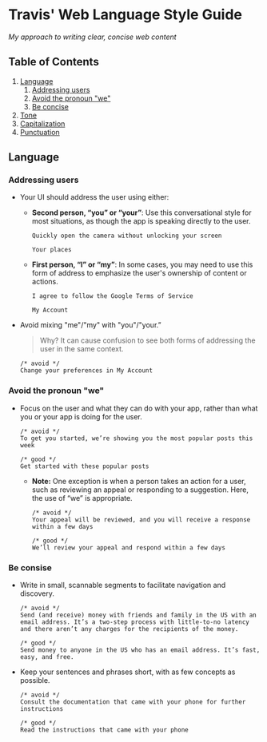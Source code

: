 # Travis' Web Language Style Guide

*My approach to writing clear, concise web content*

## Table of Contents

  1. [Language](#language)
      1. [Addressing users](#addressing-users)
      1. [Avoid the pronoun "we"](#avoid-the-pronoun-we)
      1. [Be concise](#be-concise)
  1. [Tone](#tone)
  1. [Capitalization](#capitalization)
  1. [Punctuation](#punctuation)




## Language


### Addressing users

- Your UI should address the user using either:

  - **Second person, “you” or “your”**: Use this conversational style for most situations, as though the app is speaking directly to the user.

    ```
    Quickly open the camera without unlocking your screen

    Your places
    ```

  - **First person, “I” or “my”**: In some cases, you may need to use this form of address to emphasize the user's ownership of content or actions.

    ```
    I agree to follow the Google Terms of Service

    My Account
    ```


- Avoid mixing "me"/"my" with "you"/"your.”

  > Why? It can cause confusion to see both forms of addressing the user in the same context.

  ```
  /* avoid */
  Change your preferences in My Account
  ```
  
  
### Avoid the pronoun "we"


- Focus on the user and what they can do with your app, rather than what you or your app is doing for the user.

  ```
  /* avoid */
  To get you started, we’re showing you the most popular posts this week
  
  /* good */
  Get started with these popular posts
  ```
  
  - **Note:** One exception is when a person takes an action for a user, such as reviewing an appeal or responding to a suggestion. Here, the use of “we” is appropriate.
  
    ```
    /* avoid */
    Your appeal will be reviewed, and you will receive a response within a few days
    
    /* good */
    We’ll review your appeal and respond within a few days
    ```
    
    
### Be consise

- Write in small, scannable segments to facilitate navigation and discovery.

  ```
  /* avoid */
  Send (and receive) money with friends and family in the US with an email address. It’s a two-step process with little-to-no latency and there aren’t any charges for the recipients of the money.
  
  /* good */
  Send money to anyone in the US who has an email address. It’s fast, easy, and free.
  ```


- Keep your sentences and phrases short, with as few concepts as possible.

  ```
  /* avoid */
  Consult the documentation that came with your phone for further instructions
  
  /* good */
  Read the instructions that came with your phone
  ```
